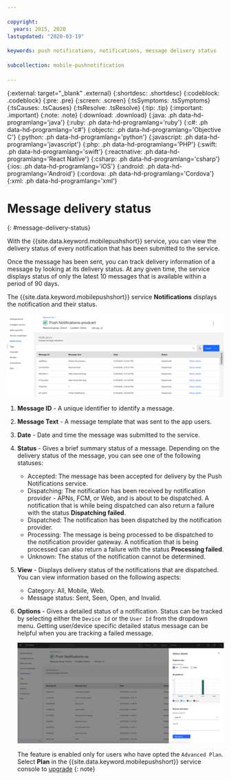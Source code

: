 ```yaml
---

copyright:
  years: 2015, 2020
lastupdated: "2020-03-19"

keywords: push notifications, notifications, message delivery status

subcollection: mobile-pushnotification

---
```


{:external: target="_blank" .external}
{:shortdesc: .shortdesc}
{:codeblock: .codeblock}
{:pre: .pre}
{:screen: .screen}
{:tsSymptoms: .tsSymptoms}
{:tsCauses: .tsCauses}
{:tsResolve: .tsResolve}
{:tip: .tip}
{:important: .important}
{:note: .note}
{:download: .download}
{:java: .ph data-hd-programlang='java'}
{:ruby: .ph data-hd-programlang='ruby'}
{:c#: .ph data-hd-programlang='c#'}
{:objectc: .ph data-hd-programlang='Objective C'}
{:python: .ph data-hd-programlang='python'}
{:javascript: .ph data-hd-programlang='javascript'}
{:php: .ph data-hd-programlang='PHP'}
{:swift: .ph data-hd-programlang='swift'}
{:reactnative: .ph data-hd-programlang='React Native'}
{:csharp: .ph data-hd-programlang='csharp'}
{:ios: .ph data-hd-programlang='iOS'}
{:android: .ph data-hd-programlang='Android'}
{:cordova: .ph data-hd-programlang='Cordova'}
{:xml: .ph data-hd-programlang='xml'}

# Message delivery status
{: #message-delivery-status}

With the {{site.data.keyword.mobilepushshort}} service, you can view the delivery status of every notification that has been submitted to the service. 

Once the message has been sent, you can track delivery information of a message by looking at its delivery status. At any given time, the service displays status of only the latest 10 messages that is available within a period of 90 days.

The {{site.data.keyword.mobilepushshort}} service **Notifications** displays the notification and their status.

![notifications status](images/Messages.png "Messages page showing notification status")

1. **Message ID** -  A unique identifier to identify a message.
1. **Message Text** - A message template that was sent to the app users.
1. **Date** - Date and time the message was submitted to the service.
1. **Status** - Gives a brief summary status of a message. Depending on the delivery status of the message, you can see one of the following statuses:
   - Accepted: The message has been accepted for delivery by the Push Notifications service.
   - Dispatching: The notification has been received by notification provider - APNs, FCM, or Web, and is about to be dispatched. A notification that is while being dispatched can also return a failure with the status **Dispatching failed**.
   - Dispatched: The notification has been dispatched by the notification provider.
   - Processing: The message is being processed to be dispatched to the notification provider gateway. A notification that is being processed can also return a failure with the status **Processing failed**.
   - Unknown: The status of the notification cannot be determined.
1. **View** - Displays delivery status of the notifications that are dispatched. You can view information based on the following aspects:
   - Category: All, Mobile, Web<!---and HTTP--->.
   - Message status: Sent, Seen, Open, and Invalid. 
1. **Options** - Gives a detailed status of a notification. Status can be tracked by selecting either the `Device Id` or the `User Id` from the dropdown menu. Getting user/device specific detailed status message can be helpful when you are tracking a failed message.

   ![Detailed status](images/MessageRepot&DeliveryStatus.png "Detailed message delivery status options with User ID selected")

   The feature is enabled only for users who have opted the `Advanced Plan`. Select **Plan** in the {{site.data.keyword.mobilepushshort}} service console to [upgrade](https://cloud.ibm.com/docs/account?topic=account-upgrading-account)
   {: note}
